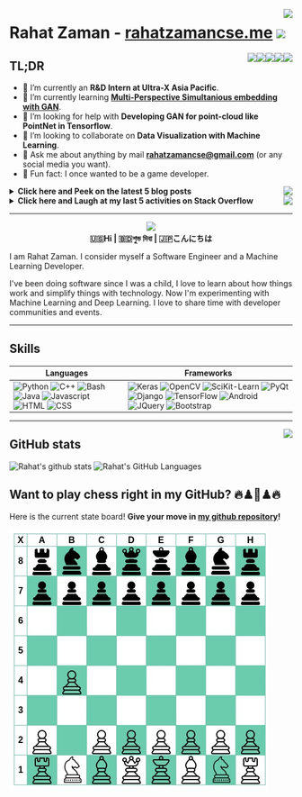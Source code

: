 <!-- # [![Rahat Zaman header](./images/header-banner.jpg)](https://rahatzamancse.netlify.app) -->

<a href="https://rahatzamancse.netlify.app"><img align="right" src="https://img.shields.io/website-up-down-green-red/https/rahatzamancse.me?style=for-the-badge&logo=website"></a>

# Rahat Zaman - [rahatzamancse.me](https://rahatzamancse.netlify.app) <img src="https://raw.githubusercontent.com/rahatzamancse/rahatzamancse/master/images/animated-emoji/wave.gif" width="30px">


<a href="https://www.linkedin.com/in/rahatzamancse/"><img align="right" height="30" src="https://img.icons8.com/dusk/30/000000/linkedin.png"></a>
<a href="https://www.facebook.com/rahatzamancse/"><img align="right" height="30" src="https://img.icons8.com/dusk/30/000000/facebook.png"></a>
<a href="https://scholar.google.com/citations?user=rHs9-BQAAAAJ&hl=en"><img align="right" height="30" src="https://img.icons8.com/color/30/000000/google-scholar--v3.png"></a>
<a href="https://medium.com/@rahatzamancse"><img align="right" height="30" src="https://img.icons8.com/color/30/000000/medium-monogram.png"></a>
<a href="https://stackoverflow.com/users/6452525/rahat-zaman"><img align="right" height="30" src="https://img.icons8.com/color/30/000000/stackoverflow.png"></a>

## TL;DR
- 🔭 I’m currently an **R&D Intern at Ultra-X Asia Pacific**.
- 🌱 I’m currently learning **[Multi-Perspective Simultanious embedding with GAN](https://mpse.netlify.app/hello-bye.html)**.
- 🤔 I’m looking for help with **Developing GAN for point-cloud like PointNet in Tensorflow**.
- 👯 I’m looking to collaborate on **Data Visualization with Machine Learning**.
- 💬 Ask me about anything by mail **[rahatzamancse@gmail.com](mailto:rahatzamancse@gmail.com)** (or any social media you want).
- 🤣 Fun fact: I once wanted to be a game developer.


<details>
<summary>
<img align="right" src="https://github.com/rahatzamancse/rahatzamancse/workflows/Blog%20Workflow/badge.svg?branch=master">
<strong>Click here and Peek on the latest 5 blog posts</strong>
</summary>
💁🏻 <a href="https://rahatzamancse.netlify.app">rahatzamancse.me</a>

<!-- BLOG-POST-LIST:START -->
- [You Can Make Anything With Rofi](https://rahatzamancse.netlify.app/en/posts/you-can-make-anything-with-rofi/)
- [A Trivial Visualization with Plotly Express](https://rahatzamancse.netlify.app/en/posts/a-trivial-visualization-with-plotly/)
- [Some Notes About SXHKD](https://rahatzamancse.netlify.app/en/posts/some-notes-about-sxhkd/)
- [My Polybar Tips and Tricks](https://rahatzamancse.netlify.app/en/posts/my-polybar-tips-and-tricks/)
- [Switching from VIM to NeoVIM](https://rahatzamancse.netlify.app/en/posts/switching-to-nvim/)
<!-- BLOG-POST-LIST:END -->

</details>
<details>
<summary>
<img align="right" src="https://github.com/rahatzamancse/rahatzamancse/workflows/SO%20Workflow/badge.svg?branch=master">
<strong>Click here and Laugh at my last 5 activities on Stack Overflow</strong>
</summary>
🐅 <a href="https://stackoverflow.com/users/6452525/rahat-zaman">rahat-zaman</a>
<img align="right" src="https://github-readme-stackoverflow.vercel.app/?userID=6452525&layout=compact">


<!-- STACKOVERFLOW-LIST:START -->
- [Answer by Rahat Zaman for Python Display OpenCV Video Windows 10 With Correct Device Name](https://stackoverflow.com/questions/55737801/python-display-opencv-video-windows-10-with-correct-device-name/64254214#64254214)
- [Hide camera device name from windows applications with MS Media Foundation?](https://stackoverflow.com/questions/64254177/hide-camera-device-name-from-windows-applications-with-ms-media-foundation)
- [Answer by Rahat Zaman for How to get camera device name in OpenCV?](https://stackoverflow.com/questions/51940758/how-to-get-camera-device-name-in-opencv/64254074#64254074)
- [Firefox(headless)+selenium cannot access internet from docker container](https://stackoverflow.com/questions/64118544/firefoxheadlessselenium-cannot-access-internet-from-docker-container)
- [In scrapy+selenium, how to make a spider request to wait until previous request has finished processing?](https://stackoverflow.com/questions/63988140/in-scrapyselenium-how-to-make-a-spider-request-to-wait-until-previous-request)
<!-- STACKOVERFLOW-LIST:END -->

</details>

---

<p align='center'>
<img src="https://raw.githubusercontent.com/rahatzamancse/rahatzamancse/master/images/about-me.gif"><br>
<strong>🇺🇸Hi | 🇧🇩শুভ দিবা | 🇯🇵こんにちは</strong>
</p>

I am Rahat Zaman. I consider myself a Software Engineer and a Machine Learning Developer.

I've been doing software since I was a child, I love to learn about how things work and simplify things with technology. Now I'm experimenting with Machine Learning and Deep Learning. I love to share time with developer communities and events.

---

## Skills
| Languages  | Frameworks |
| ---------- | ---------- |
| ![Python](https://img.shields.io/static/v1?label=Python&message=6%20years&color=red&style=flat&logo=python) ![C++](https://img.shields.io/static/v1?label=C%2B%2B&message=5%20years&color=red&style=flat&logo=c%2B%2B) ![Bash](https://img.shields.io/static/v1?label=Bash&message=4%20years&color=green&style=flat&logo=gnu-bash) ![Java](https://img.shields.io/static/v1?label=Java&message=3%20years&color=red&style=flat&logo=java) ![Javascript](https://img.shields.io/static/v1?label=JS&message=4%20years&color=green&style=flat&logo=javascript) ![HTML](https://img.shields.io/static/v1?label=HTML&message=5%20years&color=7375CD&style=flat&logo=html5) ![CSS](https://img.shields.io/static/v1?label=CSS&message=5%20years&color=7375CD&style=flat&logo=css3)  | ![Keras](https://img.shields.io/static/v1?label=Keras&message=3%20years&color=orange&style=flat&logo=keras) ![OpenCV](https://img.shields.io/static/v1?label=OpenCV&message=3.5%20years&color=orange&style=flat&logo=opencv) ![SciKit-Learn](https://img.shields.io/static/v1?label=SciKit-Learn&message=2.5%20years&color=orange&style=flat&logo=tensorflow) ![PyQt](https://img.shields.io/static/v1?label=PyQt&message=4%20years&color=blue&style=flat&logo=qt) ![Django](https://img.shields.io/static/v1?label=Django&message=4%20years&color=blue&style=flat&logo=django) ![TensorFlow](https://img.shields.io/static/v1?label=TF&message=1.5%20years&color=orange&style=flat&logo=tensorflow) ![Android](https://img.shields.io/static/v1?label=Android&message=1%20years&color=blue&style=flat&logo=android) ![JQuery](https://img.shields.io/static/v1?label=JQuery&message=3%20years&color=purple&style=flat&logo=jquery) ![Bootstrap](https://img.shields.io/static/v1?label=Bootstrap&message=5%20years&color=purple&style=flat&logo=bootstrap)  |

---

<img align="right" src="https://enfsldxoebui1ex.m.pipedream.net">

## GitHub stats
![Rahat's github stats](https://github-readme-stats.vercel.app/api?username=rahatzamancse&count_private=true&show_icons=true&hide_title=true&include_all_commits=true)
![Rahat's GitHub Languages](https://github-readme-stats.vercel.app/api/top-langs/?username=rahatzamancse&hide=css,html,javascript&card_width=240)


## Want to play chess right in my GitHub? 🔥♟👑♟🔥

Here is the current state board! **Give your move in [my github repository](https://github.com/rahatzamancse/github-chess)!**

[![Chess Board](https://raw.githubusercontent.com/rahatzamancse/github-chess/master/renders/board.jpg)](https://github.com/rahatzamancse/github-chess)


<!-- # [![Rahat Zaman footer](./images/footer-banner.jpg)](https://rahatzamancse.netlify.app) -->
